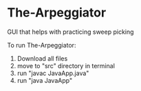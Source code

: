 # The-Arpeggiator
GUI that helps with practicing sweep picking

To run The-Arpeggiator:

1. Download all files
2. move to "src" directory in terminal
3. run "javac JavaApp.java"
4. run "java JavaApp"
